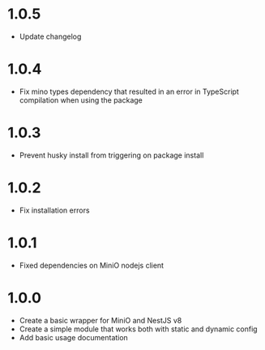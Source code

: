 # 1.0.5

- Update changelog

# 1.0.4

- Fix mino types dependency that resulted in an error in TypeScript compilation when using the package

# 1.0.3

- Prevent husky install from triggering on package install

# 1.0.2

- Fix installation errors

# 1.0.1

- Fixed dependencies on MiniO nodejs client

# 1.0.0

- Create a basic wrapper for MiniO and NestJS v8
- Create a simple module that works both with static and dynamic config
- Add basic usage documentation
